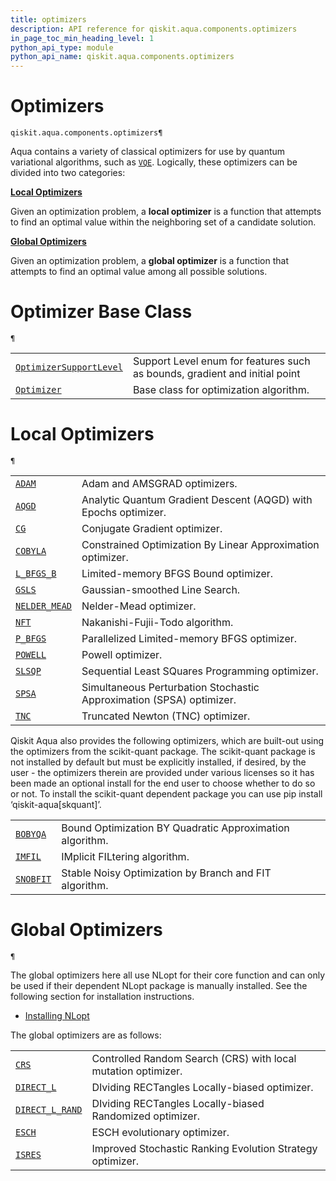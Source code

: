 ```yaml
---
title: optimizers
description: API reference for qiskit.aqua.components.optimizers
in_page_toc_min_heading_level: 1
python_api_type: module
python_api_name: qiskit.aqua.components.optimizers
---
```


<span id="module-qiskit.aqua.components.optimizers" />

<span id="qiskit-aqua-components-optimizers" />

# Optimizers

<span id="module-qiskit.aqua.components.optimizers" />

`qiskit.aqua.components.optimizers¶`

Aqua contains a variety of classical optimizers for use by quantum variational algorithms, such as [`VQE`](qiskit.aqua.algorithms.VQE#qiskit.aqua.algorithms.VQE "qiskit.aqua.algorithms.VQE"). Logically, these optimizers can be divided into two categories:

**[Local Optimizers](#local-optimizers)**

Given an optimization problem, a **local optimizer** is a function that attempts to find an optimal value within the neighboring set of a candidate solution.

**[Global Optimizers](#global-optimizers)**

Given an optimization problem, a **global optimizer** is a function that attempts to find an optimal value among all possible solutions.

# Optimizer Base Class

<span id="module-qiskit.aqua.components.optimizers" />

`¶`

|                                                                                                                                                                                                      |                                                                            |
| ---------------------------------------------------------------------------------------------------------------------------------------------------------------------------------------------------- | -------------------------------------------------------------------------- |
| [`OptimizerSupportLevel`](qiskit.aqua.components.optimizers.OptimizerSupportLevel#qiskit.aqua.components.optimizers.OptimizerSupportLevel "qiskit.aqua.components.optimizers.OptimizerSupportLevel") | Support Level enum for features such as bounds, gradient and initial point |
| [`Optimizer`](qiskit.aqua.components.optimizers.Optimizer#qiskit.aqua.components.optimizers.Optimizer "qiskit.aqua.components.optimizers.Optimizer")                                                 | Base class for optimization algorithm.                                     |

# Local Optimizers

<span id="module-qiskit.aqua.components.optimizers" />

`¶`

|                                                                                                                                                              |                                                                      |
| ------------------------------------------------------------------------------------------------------------------------------------------------------------ | -------------------------------------------------------------------- |
| [`ADAM`](qiskit.aqua.components.optimizers.ADAM#qiskit.aqua.components.optimizers.ADAM "qiskit.aqua.components.optimizers.ADAM")                             | Adam and AMSGRAD optimizers.                                         |
| [`AQGD`](qiskit.aqua.components.optimizers.AQGD#qiskit.aqua.components.optimizers.AQGD "qiskit.aqua.components.optimizers.AQGD")                             | Analytic Quantum Gradient Descent (AQGD) with Epochs optimizer.      |
| [`CG`](qiskit.aqua.components.optimizers.CG#qiskit.aqua.components.optimizers.CG "qiskit.aqua.components.optimizers.CG")                                     | Conjugate Gradient optimizer.                                        |
| [`COBYLA`](qiskit.aqua.components.optimizers.COBYLA#qiskit.aqua.components.optimizers.COBYLA "qiskit.aqua.components.optimizers.COBYLA")                     | Constrained Optimization By Linear Approximation optimizer.          |
| [`L_BFGS_B`](qiskit.aqua.components.optimizers.L_BFGS_B#qiskit.aqua.components.optimizers.L_BFGS_B "qiskit.aqua.components.optimizers.L_BFGS_B")             | Limited-memory BFGS Bound optimizer.                                 |
| [`GSLS`](qiskit.aqua.components.optimizers.GSLS#qiskit.aqua.components.optimizers.GSLS "qiskit.aqua.components.optimizers.GSLS")                             | Gaussian-smoothed Line Search.                                       |
| [`NELDER_MEAD`](qiskit.aqua.components.optimizers.NELDER_MEAD#qiskit.aqua.components.optimizers.NELDER_MEAD "qiskit.aqua.components.optimizers.NELDER_MEAD") | Nelder-Mead optimizer.                                               |
| [`NFT`](qiskit.aqua.components.optimizers.NFT#qiskit.aqua.components.optimizers.NFT "qiskit.aqua.components.optimizers.NFT")                                 | Nakanishi-Fujii-Todo algorithm.                                      |
| [`P_BFGS`](qiskit.aqua.components.optimizers.P_BFGS#qiskit.aqua.components.optimizers.P_BFGS "qiskit.aqua.components.optimizers.P_BFGS")                     | Parallelized Limited-memory BFGS optimizer.                          |
| [`POWELL`](qiskit.aqua.components.optimizers.POWELL#qiskit.aqua.components.optimizers.POWELL "qiskit.aqua.components.optimizers.POWELL")                     | Powell optimizer.                                                    |
| [`SLSQP`](qiskit.aqua.components.optimizers.SLSQP#qiskit.aqua.components.optimizers.SLSQP "qiskit.aqua.components.optimizers.SLSQP")                         | Sequential Least SQuares Programming optimizer.                      |
| [`SPSA`](qiskit.aqua.components.optimizers.SPSA#qiskit.aqua.components.optimizers.SPSA "qiskit.aqua.components.optimizers.SPSA")                             | Simultaneous Perturbation Stochastic Approximation (SPSA) optimizer. |
| [`TNC`](qiskit.aqua.components.optimizers.TNC#qiskit.aqua.components.optimizers.TNC "qiskit.aqua.components.optimizers.TNC")                                 | Truncated Newton (TNC) optimizer.                                    |

Qiskit Aqua also provides the following optimizers, which are built-out using the optimizers from the scikit-quant package. The scikit-quant package is not installed by default but must be explicitly installed, if desired, by the user - the optimizers therein are provided under various licenses so it has been made an optional install for the end user to choose whether to do so or not. To install the scikit-quant dependent package you can use pip install ‘qiskit-aqua\[skquant]’.

|                                                                                                                                              |                                                          |
| -------------------------------------------------------------------------------------------------------------------------------------------- | -------------------------------------------------------- |
| [`BOBYQA`](qiskit.aqua.components.optimizers.BOBYQA#qiskit.aqua.components.optimizers.BOBYQA "qiskit.aqua.components.optimizers.BOBYQA")     | Bound Optimization BY Quadratic Approximation algorithm. |
| [`IMFIL`](qiskit.aqua.components.optimizers.IMFIL#qiskit.aqua.components.optimizers.IMFIL "qiskit.aqua.components.optimizers.IMFIL")         | IMplicit FILtering algorithm.                            |
| [`SNOBFIT`](qiskit.aqua.components.optimizers.SNOBFIT#qiskit.aqua.components.optimizers.SNOBFIT "qiskit.aqua.components.optimizers.SNOBFIT") | Stable Noisy Optimization by Branch and FIT algorithm.   |

# Global Optimizers

<span id="module-qiskit.aqua.components.optimizers" />

`¶`

The global optimizers here all use NLopt for their core function and can only be used if their dependent NLopt package is manually installed. See the following section for installation instructions.

*   [Installing NLopt](qiskit.aqua.components.optimizers.nlopts)

The global optimizers are as follows:

|                                                                                                                                                                      |                                                               |
| -------------------------------------------------------------------------------------------------------------------------------------------------------------------- | ------------------------------------------------------------- |
| [`CRS`](qiskit.aqua.components.optimizers.CRS#qiskit.aqua.components.optimizers.CRS "qiskit.aqua.components.optimizers.CRS")                                         | Controlled Random Search (CRS) with local mutation optimizer. |
| [`DIRECT_L`](qiskit.aqua.components.optimizers.DIRECT_L#qiskit.aqua.components.optimizers.DIRECT_L "qiskit.aqua.components.optimizers.DIRECT_L")                     | DIviding RECTangles Locally-biased optimizer.                 |
| [`DIRECT_L_RAND`](qiskit.aqua.components.optimizers.DIRECT_L_RAND#qiskit.aqua.components.optimizers.DIRECT_L_RAND "qiskit.aqua.components.optimizers.DIRECT_L_RAND") | DIviding RECTangles Locally-biased Randomized optimizer.      |
| [`ESCH`](qiskit.aqua.components.optimizers.ESCH#qiskit.aqua.components.optimizers.ESCH "qiskit.aqua.components.optimizers.ESCH")                                     | ESCH evolutionary optimizer.                                  |
| [`ISRES`](qiskit.aqua.components.optimizers.ISRES#qiskit.aqua.components.optimizers.ISRES "qiskit.aqua.components.optimizers.ISRES")                                 | Improved Stochastic Ranking Evolution Strategy optimizer.     |

